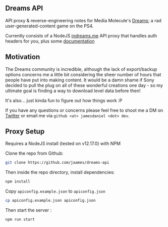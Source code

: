 ## Dreams API

API proxy & reverse-engineering notes for Media Molecule's [Dreams](https://www.playstation.com/en-gb/games/dreams-ps4/); a rad user-generated-content game on the PS4.

Currently consists of a NodeJS [indreams.me](https://indreams.me/) API proxy that handles auth headers for you, plus some [documentation](https://github.com/jaames/dreams-api/wiki/Indreams-API)

## Motivation

The Dreams community is incredible, although the lack of export/backup options concerns me a little bit considering the sheer number of hours that people have put into making content. It would be a damn shame if Sony decided to pull the plug on all of these wonderful creations one day - so my ultimate goal is finding a way to download level data before then!

It's also... just kinda fun to figure out how things work :P

If you have any questions or concerns please feel free to shoot me a DM on [Twitter](https://twitter.com/rakujira) or email me via `github <at> jamesdaniel <dot> dev`.

## Proxy Setup

Requires a NodeJS install (tested on v12.17.0) with NPM

Clone the repo from Github:

```bash
git clone https://github.com/jaames/dreams-api
```

Then inside the repo directory, install dependencies:

```bash
npm install
```

Copy `apiconfig.example.json` to `apiconfig.json`

```bash
cp apiconfig.example.json apiconfig.json
```

Then start the server :

```bash
npm run start
```
